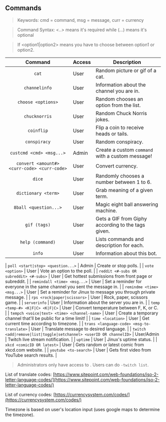 ## Commands
> Keywords: cmd = command, msg = message, curr = currency

> Command Syntax: <..> means it's required while (...) means it's optional

> If <option1|option2> means you have to choose between option1 or option2.

| Command | Access | Description |
|:-------:|--------|-------------|
| `cat` | User | Random picture or gif of a cat. |
| `channelinfo` | User | Information about the channel you are in. |
| `choose <options>` | User | Random chooses an option from the list. |
| `chucknorris` | User | Random Chuck Norris jokes. |
| `coinflip` | User | Flip a coin to receive heads or tails. |
| `conspiracy` | User | Random conspiracy. |
| `custcmd <cmd> <msg...>` | Admin | Create a custom `command` with a custom message! |
| `convert <amount#> <curr-code> <curr-code>` | User | Convert currency. |
| `dice` | User | Randomly chooses a number between 1 to 6. |
| `dictionary <term>` | User | Grab meaning of a given term. |
| `8ball <question...>` | User | Magic eight ball answering machine. |
| `gif (tags)` | User | Gets a GIF from Giphy according to the tags given. |
| `help (command)` | User | Lists commands and description for each. |
| `info` | User | Information about this bot. |

| `poll <start|stop> <question...>` | Admin | Create or stop polls. |
| `vote <option>` | User | Vote an option to the poll. |
| `reddit <#-subs OR subreddit> <#-subs>` | User | Get hottest submissions from front page or subreddit. |
| `remindall <time> <msg...>` | User | Set a reminder for everyone in the same channel you sent the message in. |
| `remindme <time> <msg...>` | User | Set a reminder for Jinux to message you through private message. |
| `rps <rock|paper|scissors>` | User | Rock, paper, scissors game. |
| `serverinfo` | User | Information about the server you are in. |
| `temp <temp-#> <K|F|C> <K|F|C>` | User | Convert temperature between F, K, or C. |
| `tempch <voice|text> <time> <channel-name>` | User | Create a temporary channel that'll be public for a time limit! |
| `time <location>` | User | Get current time according to timezone. |
| `trans <language-code> <msg-to-translate>` | User | Translate message to desired language. |
| `twitch <add|remove|list|toggle|setchannel> <userID OR channelID>` | User/Admin | Twitch live stream notification. |
| `uptime` | User | Jinux's uptime status. |
| `xkcd <comicID OR latest>` | User | Gets random or latest comic from xkcd.com website. |
| `youtube <to-search>` | User | Gets first video from YouTube search results. |

> Administrators only have access to . Users can do `-twitch list`. 

List of translate codes: [https://www.sitepoint.com/web-foundations/iso-2-letter-language-codes/](https://www.sitepoint.com/web-foundations/iso-2-letter-language-codes/)

List of currency codes: [https://currencysystem.com/codes/](https://currencysystem.com/codes/)

Timezone is based on user's location input (uses google maps to determine the timezone).
